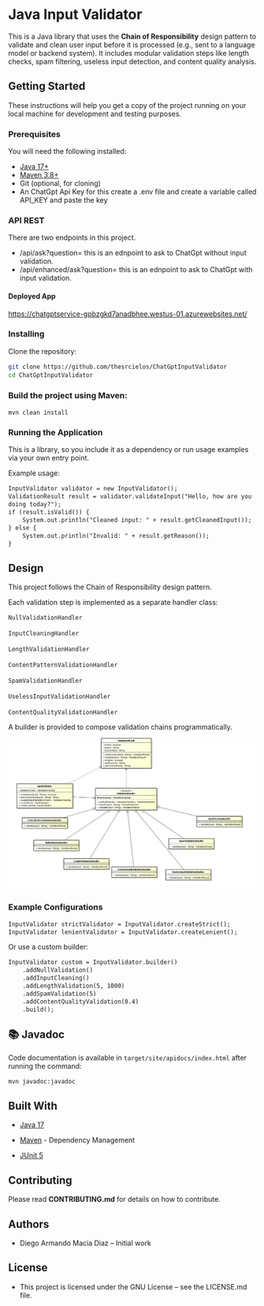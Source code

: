 # Java Input Validator

This is a Java library that uses the **Chain of Responsibility** design pattern to validate and clean user input before it is processed (e.g., sent to a language model or backend system). It includes modular validation steps like length checks, spam filtering, useless input detection, and content quality analysis.

## Getting Started

These instructions will help you get a copy of the project running on your local machine for development and testing purposes.

### Prerequisites

You will need the following installed:

- [Java 17+](https://jdk.java.net/)
- [Maven 3.8+](https://maven.apache.org/install.html)
- Git (optional, for cloning)
- An ChatGpt Api Key for this create a .env file and create a variable called API_KEY and paste the key

### API REST
There are two endpoints in this project.

* /api/ask?question=<question> this is an ednpoint to ask to ChatGpt without input validation.
* /api/enhanced/ask?question=<question> this is an ednpoint to ask to ChatGpt with input validation.

#### Deployed App
https://chatgptservice-gpbzgkd7anadbhee.westus-01.azurewebsites.net/

### Installing

Clone the repository:

```bash
git clone https://github.com/thesrcielos/ChatGptInputValidator
cd ChatGptInputValidator
```

### Build the project using Maven:
```
mvn clean install
```

### Running the Application
This is a library, so you include it as a dependency or run usage examples via your own entry point.

Example usage:

```
InputValidator validator = new InputValidator();
ValidationResult result = validator.validateInput("Hello, how are you doing today?");
if (result.isValid()) {
    System.out.println("Cleaned input: " + result.getCleanedInput());
} else {
    System.out.println("Invalid: " + result.getReason());
}
```

## Design
This project follows the Chain of Responsibility design pattern.

Each validation step is implemented as a separate handler class:

    NullValidationHandler

    InputCleaningHandler

    LengthValidationHandler

    ContentPatternValidationHandler

    SpamValidationHandler

    UselessInputValidationHandler

    ContentQualityValidationHandler

A builder is provided to compose validation chains programmatically.

![design](assets/img.png)

### Example Configurations
```
InputValidator strictValidator = InputValidator.createStrict();
InputValidator lenientValidator = InputValidator.createLenient();
```
Or use a custom builder:
```
InputValidator custom = InputValidator.builder()
    .addNullValidation()
    .addInputCleaning()
    .addLengthValidation(5, 1000)
    .addSpamValidation(5)
    .addContentQualityValidation(0.4)
    .build();
```


## 📚 Javadoc

Code documentation is available in `target/site/apidocs/index.html` after running the command:

```bash
mvn javadoc:javadoc
````


## Built With

* [Java 17](https://www.oracle.com/java/technologies/javase/jdk17-archive-downloads.html)

* [Maven](https://maven.apache.org/) - Dependency Management

* [ JUnit 5](https://junit.org/junit5/)

## Contributing

Please read **CONTRIBUTING.md** for details on how to contribute.

## Authors

* Diego Armando Macia Diaz – Initial work

## License

* This project is licensed under the GNU License – see the LICENSE.md file.

